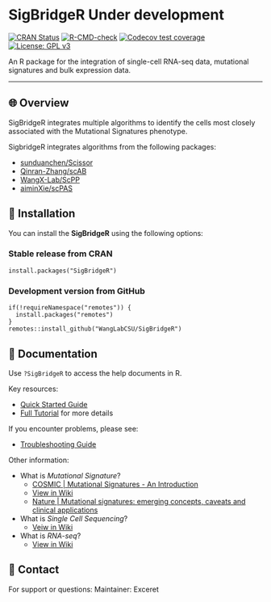 # **SigBridgeR** Under development

[![CRAN Status](https://www.r-pkg.org/badges/version/SigBridgeR)](https://cran.r-project.org/package=SigBridgeR) [![R-CMD-check](https://github.com/WangLabCSU/SigBridgeR/actions/workflows/R-CMD-check.yaml/badge.svg)](https://github.com/WangLabCSU/SigBridgeR/actions) [![Codecov test coverage](https://codecov.io/gh/WangLabCSU/SigBridgeR/branch/main/graph/badge.svg)](https://app.codecov.io/gh/WangLabCSU/SigBridgeR) [![License: GPL v3](https://img.shields.io/badge/License-GPLv3-blue.svg)](https://www.gnu.org/licenses/gpl-3.0)

An R package for the integration of single-cell RNA-seq data, mutational signatures and bulk expression data.

------------------------------------------------------------------------

## 🌐 Overview

SigBridgeR integrates multiple algorithms to identify the cells most closely associated with the Mutational Signatures phenotype.

SigbridgeR integrates algorithms from the following packages:

-   [sunduanchen/Scissor](https://github.com/sunduanchen/Scissor)
-   [Qinran-Zhang/scAB](https://github.com/Qinran-Zhang/scAB/)
-   [WangX-Lab/ScPP](https://github.com/WangX-Lab/ScPP)
-   [aiminXie/scPAS](https://github.com/aiminXie/scPAS)

## 🔧 Installation

You can install the **SigBridgeR** using the following options:

### Stable release from CRAN

```{r install_from_cran}
install.packages("SigBridgeR")
```

### Development version from GitHub

```{r install_from_github}
if(!requireNamespace("remotes")) {
  install.packages("remotes")
}
remotes::install_github("WangLabCSU/SigBridgeR")
```

## 📓 Documentation

Use `?SigBridgeR` to access the help documents in  R.

Key resources:

-   [Quick Started Guide](vignettes/Quick_Start.md) 
-   [Full Tutorial](vignettes/Full_Tutorial.md) for more details

If you encounter problems, please see:

-   [Troubleshooting Guide](vignettes/Troubleshooting.md)

Other information:

- What is *Mutational Signature*? 
  - [COSMIC | Mutational Signatures - An Introduction ](https://cancer.sanger.ac.uk/cosmic)
  - [View in Wiki](https://en.wikipedia.org/wiki/Mutational_signatures)
  - [Nature | Mutational signatures: emerging concepts, caveats and clinical applications](https://www.nature.com/articles/s41568-021-00377-7)
- What is *Single Cell Sequencing*? 
  - [Veiw in Wiki](https://en.wikipedia.org/wiki/Single-cell_sequencing)
- What is *RNA-seq*? 
  - [View in Wiki](https://en.wikipedia.org/wiki/RNA-Seq)

## 📮 Contact

For support or questions:
Maintainer: Exceret
